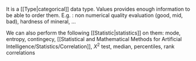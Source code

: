 It is a [[Type|categorical]] data type. Values provides enough information to be able to order them. E.g. : non numerical quality evaluation (good, mid, bad), hardness of mineral, ...

We can also perform the following [[Statistic|statistics]] on them:
mode, entropy, contingecy, [[Statistical and Mathematical Methods for Artificial Intelligence/Statistics/Correlation]], $X^2$ test, median, percentiles, rank correlations